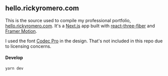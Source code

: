 ## hello.rickyromero.com

This is the source used to compile my professional portfolio, [hello.rickyromero.com](https://hello.rickyromero.com). It's a [Next.js](https://nextjs.org) app built with [react-three-fiber](https://github.com/pmndrs/react-three-fiber) and [Framer Motion](https://www.framer.com/motion/).

I used the font [Codec Pro](https://www.zetafonts.com/codec-pro) in the design. That's not included in this repo due to licensing concerns.

#### Develop

```zsh
yarn dev
```
